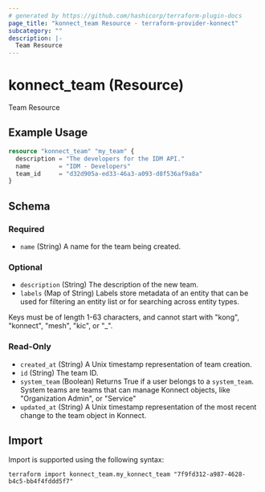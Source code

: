 ```yaml
---
# generated by https://github.com/hashicorp/terraform-plugin-docs
page_title: "konnect_team Resource - terraform-provider-konnect"
subcategory: ""
description: |-
  Team Resource
---
```


# konnect_team (Resource)

Team Resource

## Example Usage

```terraform
resource "konnect_team" "my_team" {
  description = "The developers for the IDM API."
  name        = "IDM - Developers"
  team_id     = "d32d905a-ed33-46a3-a093-d8f536af9a8a"
}
```

<!-- schema generated by tfplugindocs -->
## Schema

### Required

- `name` (String) A name for the team being created.

### Optional

- `description` (String) The description of the new team.
- `labels` (Map of String) Labels store metadata of an entity that can be used for filtering an entity list or for searching across entity types. 

Keys must be of length 1-63 characters, and cannot start with "kong", "konnect", "mesh", "kic", or "_".

### Read-Only

- `created_at` (String) A Unix timestamp representation of team creation.
- `id` (String) The team ID.
- `system_team` (Boolean) Returns True if a user belongs to a `system_team`. System teams are teams that can manage Konnect objects, like "Organization Admin", or "Service"
- `updated_at` (String) A Unix timestamp representation of the most recent change to the team object in Konnect.

## Import

Import is supported using the following syntax:

```shell
terraform import konnect_team.my_konnect_team "7f9fd312-a987-4628-b4c5-bb4f4fddd5f7"
```
